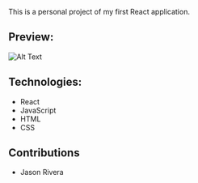 This is a personal project of my first React application.

## Preview:

![Alt Text](https://media.giphy.com/media/lAbtx81jZ1OVdX0JD8/giphy.gif)

## Technologies:
- React
- JavaScript
- HTML
- CSS

## Contributions
- Jason Rivera

